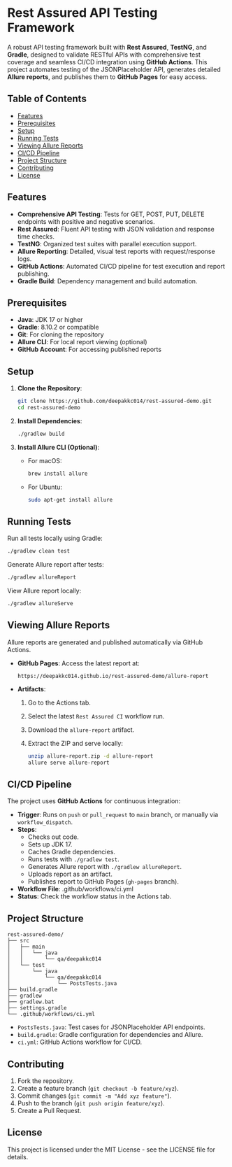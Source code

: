 # Rest Assured API Testing Framework

A robust API testing framework built with **Rest Assured**, **TestNG**, and **Gradle**, designed to validate RESTful APIs with comprehensive test coverage and seamless CI/CD integration using **GitHub Actions**. This project automates testing of the JSONPlaceholder API, generates detailed **Allure reports**, and publishes them to **GitHub Pages** for easy access.

## Table of Contents

- [Features](#features)
- [Prerequisites](#prerequisites)
- [Setup](#setup)
- [Running Tests](#running-tests)
- [Viewing Allure Reports](#viewing-allure-reports)
- [CI/CD Pipeline](#cicd-pipeline)
- [Project Structure](#project-structure)
- [Contributing](#contributing)
- [License](#license)

## Features

- **Comprehensive API Testing**: Tests for GET, POST, PUT, DELETE endpoints with positive and negative scenarios.
- **Rest Assured**: Fluent API testing with JSON validation and response time checks.
- **TestNG**: Organized test suites with parallel execution support.
- **Allure Reporting**: Detailed, visual test reports with request/response logs.
- **GitHub Actions**: Automated CI/CD pipeline for test execution and report publishing.
- **Gradle Build**: Dependency management and build automation.

## Prerequisites

- **Java**: JDK 17 or higher
- **Gradle**: 8.10.2 or compatible
- **Git**: For cloning the repository
- **Allure CLI**: For local report viewing (optional)
- **GitHub Account**: For accessing published reports

## Setup

1. **Clone the Repository**:

   ```bash
   git clone https://github.com/deepakkc014/rest-assured-demo.git
   cd rest-assured-demo
   ```

2. **Install Dependencies**:

   ```bash
   ./gradlew build
   ```

3. **Install Allure CLI (Optional)**:

    - For macOS:

      ```bash
      brew install allure
      ```
    - For Ubuntu:

      ```bash
      sudo apt-get install allure
      ```

## Running Tests

Run all tests locally using Gradle:

```bash
./gradlew clean test
```

Generate Allure report after tests:

```bash
./gradlew allureReport
```

View Allure report locally:

```bash
./gradlew allureServe
```

## Viewing Allure Reports

Allure reports are generated and published automatically via GitHub Actions.

- **GitHub Pages**: Access the latest report at:

  ```
  https://deepakkc014.github.io/rest-assured-demo/allure-report
  ```

- **Artifacts**:

    1. Go to the Actions tab.
    2. Select the latest `Rest Assured CI` workflow run.
    3. Download the `allure-report` artifact.
    4. Extract the ZIP and serve locally:

       ```bash
       unzip allure-report.zip -d allure-report
       allure serve allure-report
       ```

## CI/CD Pipeline

The project uses **GitHub Actions** for continuous integration:

- **Trigger**: Runs on `push` or `pull_request` to `main` branch, or manually via `workflow_dispatch`.
- **Steps**:
    - Checks out code.
    - Sets up JDK 17.
    - Caches Gradle dependencies.
    - Runs tests with `./gradlew test`.
    - Generates Allure report with `./gradlew allureReport`.
    - Uploads report as an artifact.
    - Publishes report to GitHub Pages (`gh-pages` branch).
- **Workflow File**: .github/workflows/ci.yml
- **Status**: Check the workflow status in the Actions tab.

## Project Structure

```
rest-assured-demo/
├── src
│   ├── main
│   │   └── java
│   │       └── qa/deepakkc014
│   └── test
│       └── java
│           └── qa/deepakkc014
│               └── PostsTests.java
├── build.gradle
├── gradlew
├── gradlew.bat
├── settings.gradle
└── .github/workflows/ci.yml
```

- `PostsTests.java`: Test cases for JSONPlaceholder API endpoints.
- `build.gradle`: Gradle configuration for dependencies and Allure.
- `ci.yml`: GitHub Actions workflow for CI/CD.

## Contributing

1. Fork the repository.
2. Create a feature branch (`git checkout -b feature/xyz`).
3. Commit changes (`git commit -m "Add xyz feature"`).
4. Push to the branch (`git push origin feature/xyz`).
5. Create a Pull Request.

## License

This project is licensed under the MIT License - see the LICENSE file for details.
